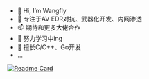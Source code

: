 - 👋 Hi, I’m Wangfly
- 🌱 专注于AV EDR对抗、武器化开发、内网渗透
- 📫 期待和更多大佬合作
- 🤚 努力学习中ing
- 🔭 擅长C/C++、Go开发
- ...

[![Readme Card](https://github-readme-stats-git-masterrstaa-rickstaa.vercel.app/api?username=wangfly-me&show_icons=true&theme=radical)](https://github.com/anuraghazra/github-readme-stats)

<!---
wangfly-me/wangfly-me is a ✨ special ✨ repository because its `README.md` (this file) appears on your GitHub profile.
You can click the Preview link to take a look at your changes.
--->
